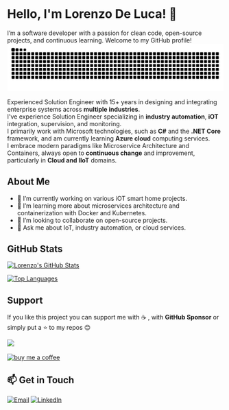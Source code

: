 # Hello, I'm Lorenzo De Luca! 👋
I’m a software developer with a passion for clean code, open-source projects, and continuous learning. Welcome to my GitHub profile!
<img src="https://raw.githubusercontent.com/lorenzo-deluca/lorenzo-deluca/output/snake.svg" alt="" />

Experienced Solution Engineer with 15+ years in designing and integrating enterprise systems across **multiple industries**.\
I've experience Solution Engineer specializing in **industry automation**, **iOT** integration, supervision, and monitoring.\
I primarily work with Microsoft technologies, such as **C#** and the **.NET Core** framework, and am currently learning **Azure cloud** computing services.\
I embrace modern paradigms like Microservice Architecture and Containers, always open to **continuous change** and improvement, particularly in **Cloud and IIoT** domains.

## About Me
- 🔭 I’m currently working on various iOT smart home projects.
- 🌱 I’m learning more about microservices architecture and containerization with Docker and Kubernetes.
- 👯 I’m looking to collaborate on open-source projects. 
- 💬 Ask me about IoT, industry automation, or cloud services. 

## GitHub Stats
[![Lorenzo's GitHub Stats](https://github-readme-stats.vercel.app/api?username=lorenzo-deluca&show_icons=true&theme=dracula&rank_icon=github&hide_border=true)](https://github.com/anuraghazra/github-readme-stats)

[![Top Languages](https://github-readme-stats.vercel.app/api/top-langs/?username=lorenzo-deluca&layout=compact&theme=onedark&hide_border=true)](https://github.com/anuraghazra/github-readme-stats)

## Support
If you like this project you can support me with :coffee: , with **GitHub Sponsor** or simply put a :star: to my repos :blush:

[![](https://img.shields.io/static/v1?label=Sponsor&message=%E2%9D%A4&logo=GitHub&color=%23fe8e86)](https://github.com/sponsors/lorenzo-deluca)

[![buy me a coffee](https://img.shields.io/badge/support-buymeacoffee-222222.svg?style=flat-square)](https://www.buymeacoffee.com/lorenzodeluca)


## 📫 Get in Touch
[![Email](https://img.shields.io/badge/Email-D14836?style=for-the-badge&logo=gmail&logoColor=white)](mailto:me@lorenzodeluca.com) [![LinkedIn](https://img.shields.io/badge/LinkedIn-0077B5?style=for-the-badge&logo=linkedin&logoColor=white)](https://www.linkedin.com/in/lorenzo-de-luca)

